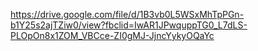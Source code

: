 https://drive.google.com/file/d/1B3vb0L5WSxMhTpPGn-b1Y25s2ajTZiw0/view?fbclid=IwAR1JPwquppTG0_L7dLS-PLOpOn8x1ZOM_VBCce-ZI0gMJ-JjncYykyOQaYc